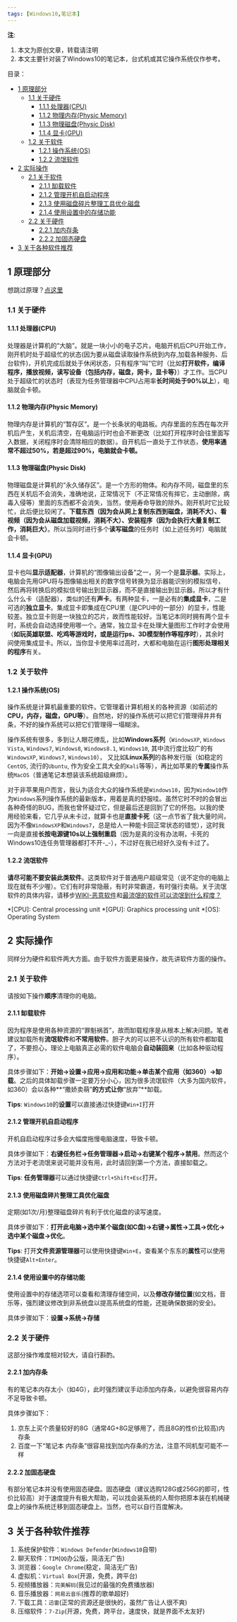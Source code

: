 ```yaml
---
tags: [Windows10,笔记本]
---
```


**注**:
1. 本文为原创文章，转载请注明
2. 本文主要针对装了Windows10的笔记本，台式机或其它操作系统仅作参考。

目录：

<p id="markdown-toc"></p>
<!-- vim-markdown-toc GFM -->

* [1 原理部分](#1-原理部分)
	* [1.1 关于硬件](#11-关于硬件)
		* [1.1.1 处理器(CPU)](#111-处理器cpu)
		* [1.1.2 物理内存(Physic Memory)](#112-物理内存physic-memory)
		* [1.1.3 物理磁盘(Physic Disk)](#113-物理磁盘physic-disk)
		* [1.1.4 显卡(GPU)](#114-显卡gpu)
	* [1.2 关于软件](#12-关于软件)
		* [1.2.1 操作系统(OS)](#121-操作系统os)
		* [1.2.2 流氓软件](#122-流氓软件)
* [2 实际操作](#2-实际操作)
	* [2.1 关于软件](#21-关于软件)
		* [2.1.1 缷载软件](#211-缷载软件)
		* [2.1.2 管理开机自启动程序](#212-管理开机自启动程序)
		* [2.1.3 使用磁盘碎片整理工具优化磁盘](#213-使用磁盘碎片整理工具优化磁盘)
		* [2.1.4 使用设置中的存储功能](#214-使用设置中的存储功能)
	* [2.2 关于硬件](#22-关于硬件)
		* [2.2.1 加内存条](#221-加内存条)
		* [2.2.2 加固态硬盘](#222-加固态硬盘)
* [3 关于各种软件推荐](#3-关于各种软件推荐)

<!-- vim-markdown-toc -->

## 1 原理部分
想跳过原理？[点这里](#2-实际操作)

### 1.1 关于硬件

#### 1.1.1 处理器(CPU)
处理器是计算机的“大脑”。就是一块小小的电子芯片。电脑开机后CPU开始工作，刚开机时处于超级忙的状态(因为要从磁盘读取操作系统到内存,加载各种服务、后台软件)，开机完成后就处于休闲状态，只有程序“叫”它时（比如**打开软件，编译程序，播放视频，读写设备（包括内存，磁盘，网卡，显卡等）**）才工作。当CPU处于超级忙的状态时（表现为任务管理器中CPU占用率**长时间处于90%以上**），电脑就会卡顿。

#### 1.1.2 物理内存(Physic Memory)
物理内存是计算机的“暂存区”。是一个长条状的电路板。内存里面的东西在每次开机后产生，关机后清空，在电脑运行时也会不断更改（比如打开程序时会往里面写入数据，关闭程序时会清除相应的数据）。自开机后一直处于工作状态，**使用率通常不超过50%，若是超过90%，电脑就会卡顿。**

#### 1.1.3 物理磁盘(Physic Disk)
物理磁盘是计算机的“永久储存区”。是一个方形的物体。和内存不同，磁盘里的东西在关机后不会消失，准确地说，正常情况下（不正常情况有摔它，主动删除，病毒入侵等）里面的东西都不会消失，当然，使用寿命导致的除外。刚开机时它比较忙，此后便比较闲了。**下载东西（因为会从网上复制东西到磁盘，消耗不大）、看视频（因为会从磁盘加载视频，消耗不大）、安装程序（因为会执行大量复制工作，消耗巨大）**。所以当同时进行多个**读写磁盘**的任务时（如上述任务时）电脑就会卡顿。

#### 1.1.4 显卡(GPU)
显卡也叫**显示适配器**，计算机的“图像输出设备”之一，另一个是**显示器**。实际上，电脑会先用GPU将与图像输出相关的数字信号转换为显示器能识别的模拟信号，然后再将转换后的模拟信号输出到显示器，而不是直接输出到显示器。所以才有什么什么卡（适配器），类似的还有**声卡**。有两种显卡，一是必有的**集成显卡**，二是可选的**独立显卡**。集成显卡即集成在CPU里（是CPU中的一部分）的显卡，性能较差。独立显卡则是一块独立的芯片，故而性能较好。当笔记本同时拥有两个显卡时，系统会自动选择使用哪一个。通常，独立显卡在处理大量图形工作时才会使用（**如玩英雄联盟、吃鸡等游戏时，或是运行ps、3D模型制作等程序时**），其余时间使用集成显卡。所以，当你显卡使用率过高时，大都和电脑在运行**图形处理相关的程序**有关。

### 1.2 关于软件

#### 1.2.1 操作系统(OS)
操作系统是计算机最重要的软件。它管理着计算机相关的各种资源（如前述的**CPU，内存，磁盘，GPU等**）。自然地，好的操作系统可以把它们管理得井井有条，不好的操作系统可以把它们管理得一塌糊涂。  

操作系统有很多，多到让人眼花缭乱，比如**Windows系列**（`WindowsXP`, `Windows Vista`, `Windows7`, `Windows8`, `Windows8.1`, `Windows10`, 其中流行度比较广的有`WindowsXP`, `Windows7`, `Windows10`）， 又比如**Linux系列**的各种发行版（如稳定的`CentOS`, 流行的`Ubuntu`, 作为安全工具大全的`Kali`等等），再比如苹果的**专属**操作系统`MacOS`（普通笔记本想装该系统超级麻烦）。  

对于非苹果用户而言，我认为适合大众的操作系统是`Windows10`，因为`Window10`作为`Windows`系列操作系统的最新版本，用着是真的舒服哇。虽然它时不时的会冒出各种奇怪的BUG，而我也曾怀疑过它，但是最后还是回到了它的怀抱。以我的使用经验来看，它几乎从未卡过，就算卡也是**直接卡死**（这一点节省了我大量时间，因为不像`WindowsXP`和`Windows7`，总是给人一种能卡回正常状态的错觉），这时我一向是直接**长按电源键10s以上强制重启**（因为是真的没有办法啊，卡死的Windows10连任务管理器都打不开-\_-），不过好在我已经好久没有卡过了。

#### 1.2.2 流氓软件
**请尽可能不要安装此类软件**。这类软件对于普通用户超级常见（说不定你的电脑上现在就有不少喔）。它们有时非常隐蔽，有时非常霸道，有时强行卖萌。关于流氓软件的具体内容，请移步[WIKI-恶意软件](https://zh.wikipedia.org/wiki/%E6%81%B6%E6%84%8F%E8%BD%AF%E4%BB%B6)和[最流氓的软件可以流氓到什么程度？](https://www.zhihu.com/question/29129310/answer/335655465)

*[CPU]: Central processing unit
*[GPU]: Graphics processing unit
*[OS]: Operating System

## 2 实际操作
同样分为硬件和软件两大方面。由于软件方面更易操作，故先讲软件方面的操作。

### 2.1 关于软件
请按如下操作**顺序**清理你的电脑。

#### 2.1.1 缷载软件
因为程序是使用各种资源的“罪魁祸首”，故而缷载程序是从根本上解决问题。笔者建议缷载所有**流氓软件**和**不常用软件**。胆子大的可以把不认识的所有软件都缷载了，不要担心，理论上电脑真正必需的软件电脑会**自动装回来**（比如各种驱动程序）。  

具体步骤如下：**开始->设置->应用->应用和功能->单击某个应用（如360）->缷载**。之后的具体缷载步骤一定要万分小心，因为很多流氓软件（大多为国内软件，如360）会以各种**“撒娇卖萌”**的方式让你**“放弃”**缷载。  

**Tips**: `Windows10`的**设置**可以直接通过快捷键`Win+I`打开

#### 2.1.2 管理开机自启动程序
开机自启动程序过多会大幅度拖慢电脑速度，导致卡顿。  

具体步骤如下：**右键任务栏->任务管理器->启动->右键某个程序->禁用**。然而这个方法对于老流氓来说可能并没有用，此时请回到第一个方法，直接缷载之。  

**Tips**: **任务管理器**可以通过快捷键`Ctrl+Shift+Esc`打开。

#### 2.1.3 使用磁盘碎片整理工具优化磁盘
定期(如1次/月)整理磁盘碎片有利于优化磁盘的读写速度。  

具体步骤如下：**打开此电脑->选中某个磁盘(如C盘)->右键->属性->工具->优化->选中某个磁盘->优化**。  

**Tips**: 打开**文件资源管理器**可以使用快捷键`Win+E`，查看某个东东的**属性**可以使用快捷键`Alt+Enter`。

#### 2.1.4 使用设置中的存储功能
使用设置中的存储选项可以查看和清理存储空间，以及**修改存储位置**(如文档，音乐等，强烈建议修改到非系统盘以提高系统盘的性能，还能确保数据的安全)。  

具体步骤如下：**设置->系统->存储**

### 2.2 关于硬件
这部分操作难度相对较大，请自行斟酌。

#### 2.2.1 加内存条
有的笔记本内存太小（如4G），此时强烈建议手动添加内存条，以避免很容易内存不足导致卡顿。  

具体步骤如下：
1. 京东上买个质量较好的8G（通常4G+8G足够用了，而且8G的性价比较高)内存条
2. 百度一下“笔记本 内存条”很容易找到加内存条的方法，注意不同机型可能不一样

#### 2.2.2 加固态硬盘
有部分笔记本并没有使用固态硬盘。固态硬盘（建议选购128G或256G的即可，性价比较高）对于速度提升有极大帮助，可以找会装系统的人帮你把原本装在机械硬盘上的操作系统迁移到固态硬盘上。当然，也可以自行百度解决。

## 3 关于各种软件推荐
1. 系统保护软件：`Windows Defender`(`Windows10`自带)
2. 聊天软件：`TIM`(`QQ`办公版，简洁无广告)
3. 浏览器：`Google Chrome`(稳定，简洁无广告)
4. 虚拟机：`Virtual Box`(开源，免费，跨平台)
5. 视频播放器：`完美解码`(我见过的最强的免费播放器)
6. 音乐播放器：`网易云音乐`(推荐的歌单超好)
7. 下载工具：`迅雷`(正常的资源还是很快的，虽然广告让人很不爽)
8. 压缩软件：`7-Zip`(开源，免费，跨平台，速度快，就是界面不太友好)
